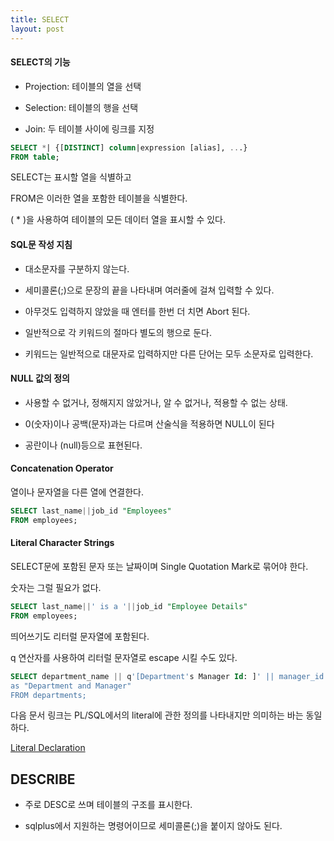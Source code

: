 ```yaml
---
title: SELECT
layout: post
---
```


#### SELECT의 기능

- Projection: 테이블의 열을 선택

- Selection: 테이블의 행을 선택

- Join: 두 테이블 사이에 링크를 지정

```sql
SELECT *| {[DISTINCT] column|expression [alias], ...}
FROM table;
```

SELECT는 표시할 열을 식별하고

FROM은 이러한 열을 포함한 테이블을 식별한다.

( * )을 사용하여 테이블의 모든 데이터 열을 표시할 수 있다.

#### SQL문 작성 지침

- 대소문자를 구분하지 않는다.

- 세미콜론(;)으로 문장의 끝을 나타내며 여러줄에 걸쳐 입력할 수 있다.

- 아무것도 입력하지 않았을 때 엔터를 한번 더 치면 Abort 된다.

- 일반적으로 각 키워드의 절마다 별도의 행으로 둔다.

- 키워드는 일반적으로 대문자로 입력하지만 다른 단어는 모두 소문자로 입력한다.

#### NULL 값의 정의

- 사용할 수 없거나, 정해지지 않았거나, 알 수 없거나, 적용할 수 없는 상태.

- 0(숫자)이나 공백(문자)과는 다르며 산술식을 적용하면 NULL이 된다

- 공란이나 (null)등으로 표현된다.

#### Concatenation Operator

열이나 문자열을 다른 열에 연결한다.

```sql
SELECT last_name||job_id "Employees"
FROM employees;
```

#### Literal Character Strings

SELECT문에 포함된 문자 또는 날짜이며 Single Quotation Mark로 묶어야 한다.

숫자는 그럴 필요가 없다.

```sql
SELECT last_name||' is a '||job_id "Employee Details"
FROM employees;
```

띄어쓰기도 리터럴 문자열에 포함된다.

q 연산자를 사용하여 리터럴 문자열로 escape 시킬 수도 있다.

```sql
SELECT department_name || q'[Department's Manager Id: ]' || manager_id
as "Department and Manager"
FROM departments;
```

다음 문서 링크는 PL/SQL에서의 literal에 관한 정의를 나타내지만 의미하는 바는 동일하다.


[Literal Declaration ](//docs.oracle.com/cd/B19306_01/appdev.102/b14261/literal_declaration.htm)

## DESCRIBE

- 주로 DESC로 쓰며 테이블의 구조를 표시한다.

- sqlplus에서 지원하는 명령어이므로 세미콜론(;)을 붙이지 않아도 된다.
